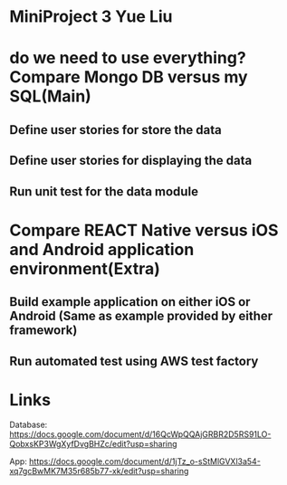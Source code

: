 MiniProject 3 Yue Liu
===
do we need to use everything?
Compare Mongo DB versus my SQL(Main)
===

Define user stories for store the data
---

Define user stories for displaying the data
---

Run unit test for the data module
---

Compare REACT Native versus iOS and Android application environment(Extra)
===

Build example application on either iOS or Android (Same as example provided by either framework)
---

Run automated test using AWS test factory
---

Links
===

Database:
https://docs.google.com/document/d/16QcWpQQAjGRBR2D5RS91LO-QobxsKP3WgXyfDvgBHZc/edit?usp=sharing

App:
https://docs.google.com/document/d/1jTz_o-sStMlGVXl3a54-xq7gcBwMK7M35r685b77-xk/edit?usp=sharing
